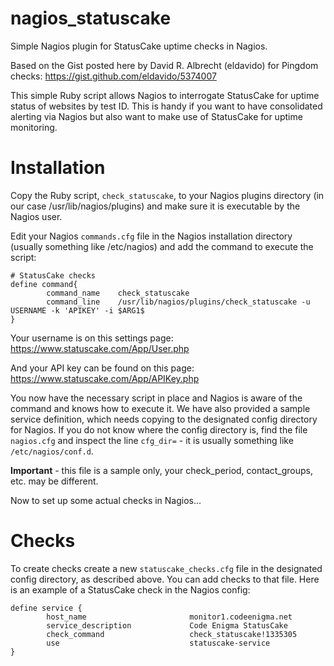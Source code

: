 # nagios_statuscake
Simple Nagios plugin for StatusCake uptime checks in Nagios.

Based on the Gist posted here by David R. Albrecht (eldavido) for Pingdom checks:
https://gist.github.com/eldavido/5374007

This simple Ruby script allows Nagios to interrogate StatusCake for uptime status of websites by test ID. This is handy if you want to have consolidated alerting via Nagios but also want to make use of StatusCake for uptime monitoring.

# Installation
Copy the Ruby script, `check_statuscake`, to your Nagios plugins directory (in our case /usr/lib/nagios/plugins) and make sure it is executable by the Nagios user.

Edit your Nagios `commands.cfg` file in the Nagios installation directory (usually something like /etc/nagios) and add the command to execute the script:

```
# StatusCake checks
define command{
        command_name    check_statuscake
        command_line    /usr/lib/nagios/plugins/check_statuscake -u USERNAME -k 'APIKEY' -i $ARG1$
}
```

Your username is on this settings page: https://www.statuscake.com/App/User.php

And your API key can be found on this page: https://www.statuscake.com/App/APIKey.php

You now have the necessary script in place and Nagios is aware of the command and knows how to execute it. We have also provided a sample service definition, which needs copying to the designated config directory for Nagios. If you do not know where the config directory is, find the file `nagios.cfg` and inspect the line `cfg_dir=` - it is usually something like `/etc/nagios/conf.d`.

**Important** - this file is a sample only, your check_period, contact_groups, etc. may be different.

Now to set up some actual checks in Nagios...

# Checks
To create checks create a new `statuscake_checks.cfg` file in the designated config directory, as described above. You can add checks to that file. Here is an example of a StatusCake check in the Nagios config:

```
define service {
        host_name                       monitor1.codeenigma.net
        service_description             Code Enigma StatusCake
        check_command                   check_statuscake!1335305
        use                             statuscake-service
}
```
